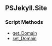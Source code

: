 ## PSJekyll.Site


### Script Methods


* [get_Domain](get_Domain.md)
* [set_Domain](set_Domain.md)
